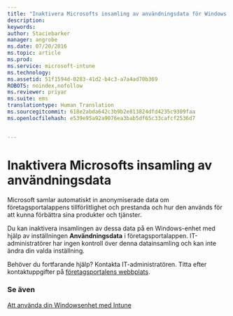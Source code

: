 ```yaml
---
title: "Inaktivera Microsofts insamling av användningsdata för Windows | Microsoft Intune"
description: 
keywords: 
author: Staciebarker
manager: angrobe
ms.date: 07/20/2016
ms.topic: article
ms.prod: 
ms.service: microsoft-intune
ms.technology: 
ms.assetid: 51f1594d-0283-41d2-b4c3-a7a4ad70b369
ROBOTS: noindex,nofollow
ms.reviewer: priyar
ms.suite: ems
translationtype: Human Translation
ms.sourcegitcommit: 618e2abda642c3b9b2e813824dfd4235c9309faa
ms.openlocfilehash: e539e95a92a9076ea3bab5df65c33cafcf2536d7


---
```



# Inaktivera Microsofts insamling av användningsdata

Microsoft samlar automatiskt in anonymiserade data om företagsportalappens tillförlitlighet och prestanda och hur den används för att kunna förbättra sina produkter och tjänster.

Du kan inaktivera insamlingen av dessa data på en Windows-enhet med hjälp av inställningen **Användningsdata** i företagsportalappen. IT-administratörer har ingen kontroll över denna datainsamling och kan inte ändra din valda inställning.

Behöver du fortfarande hjälp? Kontakta IT-administratören. Titta efter kontaktuppgifter på [företagsportalens webbplats](http://portal.manage.microsoft.com).

### Se även
[Att använda din Windowsenhet med Intune](using-your-windows-device-with-intune.md)



<!--HONumber=Jul16_HO4-->


